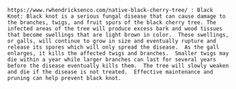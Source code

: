 
    https://www.rwhendricksenco.com/native-black-cherry-tree/ : Black Knot: Black knot is a serious fungal disease that can cause damage to the branches, twigs, and fruit spurs of the black cherry tree. The infected areas of the tree will produce excess bark and wood tissues that become swellings that are light brown in color.  These swellings, or galls, will continue to grow in size and eventually rupture and release its spores which will only spread the disease.  As the gall enlarges, it kills the affected twigs and branches.  Smaller twigs may die within a year while larger branches can last for several years before the disease eventually kills them.  The tree will slowly weaken and die if the disease is not treated.  Effective maintenance and pruning can help prevent black knot.
